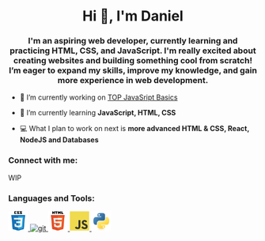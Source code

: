 <h1 align="center">Hi 👋, I'm Daniel</h1>
<h3 align="center">I'm an aspiring web developer, currently learning and practicing HTML, CSS, and JavaScript. I'm really excited about creating websites and building something cool from scratch! I’m eager to expand my skills, improve my knowledge, and gain more experience in web development.</h3>

- 🔭 I’m currently working on [TOP JavaSript Basics](https://github.com/danny-codes/FoundationsJS)

- 🌱 I’m currently learning **JavaScript, HTML, CSS**

- 💻 What I plan to work on next is **more advanced HTML & CSS, React, NodeJS and Databases**

<h3 align="left">Connect with me:</h3>
<p align="left">WIP
</p>

### Languages and Tools:
<p align="left">
  <a href="https://www.w3schools.com/css/" target="_blank" rel="noreferrer">
    <img src="https://raw.githubusercontent.com/devicons/devicon/master/icons/css3/css3-original-wordmark.svg" alt="css3" width="40" height="40"/>
  </a>
  <a href="https://git-scm.com/" target="_blank" rel="noreferrer">
    <img src="https://www.vectorlogo.zone/logos/git-scm/git-scm-icon.svg" alt="git" width="40" height="40"/>
  </a>
  <a href="https://www.w3.org/html/" target="_blank" rel="noreferrer">
    <img src="https://raw.githubusercontent.com/devicons/devicon/master/icons/html5/html5-original-wordmark.svg" alt="html5" width="40" height="40"/>
  </a>
  <a href="https://developer.mozilla.org/en-US/docs/Web/JavaScript" target="_blank" rel="noreferrer">
    <img src="https://raw.githubusercontent.com/devicons/devicon/master/icons/javascript/javascript-original.svg" alt="javascript" width="40" height="40"/>
  </a>
  <a href="https://www.python.org" target="_blank" rel="noreferrer">
    <img src="https://raw.githubusercontent.com/devicons/devicon/master/icons/python/python-original.svg" alt="python" width="40" height="40"/>
  </a>
</p>

